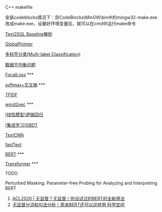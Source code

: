 C++ makefile

安装codeblocks情况下：将CodeBlocks\MinGW\bin中的mingw32-make.exe改成make.exe，设置好环境变量后，就可以在cmd中运行make命令


[Text2SQL Baseline解析](Text2SQL/Text2SQL%20Baseline解析.md)

[GlobalPointer](InformationExtraction/NER/GlobalPointer/GlobalPointer.md)

[多标签分类(Multi-label Classification)](TextClassification/多标签分类(Multi-label%20Classification)/多标签分类(Multi-label%20Classification).md)

[数据不均衡问题](DataRelated/数据不均衡问题.md)

[FocalLoss](LossFunction/FocalLoss.md) ***

[softmax+交叉熵](LossFunction/softmax+交叉熵.md) ***

[TFIDF](BasicKnow/TFIDF.md)

[word2vec](WordEmbedding/word2vec.md) ***

[[线性模型]逻辑回归](BasicKnow/线性模型/[线性模型]逻辑回归.md)

[[集成学习]GBDT](BasicKnow/树模型&集成学习/[集成学习]GBDT.md)

[TextCNN](TextClassification/TextCNN/TextCNN.md)

[fastText](TextClassification/fastText/fastText.md)

[BERT](Pre-training/BERT/BERT.md) ***

[Transformer](Pre-training/Transformer/Transformer.md) ***



TODO

Perturbed Masking: Parameter-free Probing for Analyzing and Interpreting BERT

1. [ACL2020 | 无监督？无监督！你没试过的BERT的全新用法](https://aminer.cn/research_report/5f0d6f7b21d8d82f52e59dab)
2. [无监督分词和句法分析！原来BERT还可以这样用  科学空间](https://kexue.fm/archives/7476)

